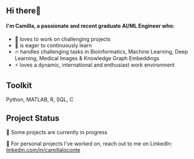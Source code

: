 ## Hi there👋  
#### I'm Camilla, a passionate and recent graduate AI/ML Engineer who:

- 💪 loves to work on challenging projects
- 💪 is eager to continuously learn  
- 🔥 handles challenging tasks in Bioinformatics, Machine Learning, Deep Learning, Medical Images & Knowledge Graph Embeddings
- ⚡ loves a dynamic, international and enthusiast work environment

## Toolkit
Python, MATLAB, R, SQL, C



## Project Status

🚧 Some projects are currently in progress

📩 For personal projects I've worked on, reach out to me on LinkedIn: [linkedin.com/in/camillaloconte](linkedin.com/in/camillaloconte)

